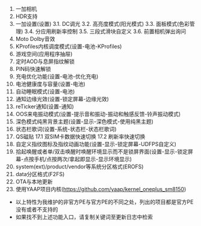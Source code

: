 1. 一加相机
2. HDR支持
3. 一加设置(设置)
  3.1. DC调光
  3.2. 高亮度模式(阳光模式)
  3.3. 面板模式(色彩管理)
  3.4. 分应用刷新率控制
  3.5. 三段式滑块自定义
  3.6. 前置相机弹出询问
4. Moto Dolby音效
5. KProfiles内核调度模式(设置-电池-KProfiles)
6. 游戏空间(应用程序抽屉)
7. 定时AOD与息屏指纹解锁
8. PIN码快速解锁
9. 充电优化功能(设置-电池-优化充电)
10. 电池健康度与容量(设置-电池)
11. 自动睡眠模式(设置-电池)
12. 通知边缘光效(设置-锁定屏幕-边缘光效)
13. reTicker通知(设置-通知)
14. OOS来电振动模式(设置-提示音和振动-振动和触感反馈-铃声振动模式)
15. 深色模式纯黑背景主题(设置-显示-深色模式-使用纯黑主题)
16. 状态栏歌词(设置-系统-状态栏-状态栏歌词)
17. QS磁贴
   17.1 双SIM卡数据快速切换
   17.2 刷新率快速切换
18. 自定义指纹图标及指纹动画功能(设置-显示-锁定屏幕-UDFPS自定义)
19. 拾起唤醒或者单/双击唤醒时唤醒环境显示而不是锁屏界面(设置-显示-锁定屏幕-点按手机/点按两次/拿起即显示-显示环境显示)
20. system(ext)/product/vendor等系统分区格式(EROFS)
21. data分区格式(F2FS)
22. OTA与本地更新
23. 使用YAAP项目内核(https://github.com/yaap/kernel_oneplus_sm8150)

* 以上特性为我维护的非官方PE与官方PE的不同之处，列出的项目都是官方PE没有或者不支持的
* 如果找不到上述功能入口，请复制关键词至更新日志中检索
